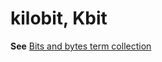 # kilobit, Kbit

**See** [Bits and bytes term collection](~/a-z-word-list-term-collections/term-collections/bits-bytes-terms.md)
